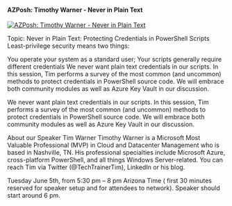 ﻿#### AZPosh: Timothy Warner - Never in Plain Text

[![AZPosh: Timothy Warner - Never in Plain Text](https://i3.ytimg.com/vi/ZTFFeuGXz6Q/hqdefault.jpg "AZPosh: Timothy Warner - Never in Plain Text")](https://www.youtube.com/watch?v=ZTFFeuGXz6Q)

Topic: Never in Plain Text: Protecting Credentials in PowerShell Scripts
Least-privilege security means two things:

You operate your system as a standard user;
Your scripts generally require different credentials
We never want plain text credentials in our scripts. In this session, Tim performs a survey of the most common (and uncommon) methods to protect credentials in PowerShell source code. We will embrace both community modules as well as Azure Key Vault in our discussion.

We never want plain text credentials in our scripts. In this session, Tim performs a survey of the most common (and uncommon) methods to protect credentials in PowerShell source code. We will embrace both community modules as well as Azure Key Vault in our discussion.

About our Speaker Tim Warner
Timothy Warner is a Microsoft Most Valuable Professional (MVP) in Cloud and Datacenter Management who is based in Nashville, TN. His professional specialties include Microsoft Azure, cross-platform PowerShell, and all things Windows Server-related. You can reach Tim via Twitter (@TechTrainerTim), LinkedIn or his blog.


Tuesday June 5th, from 5:30 pm – 8 pm Arizona Time ( first 30 minutes reserved for speaker setup and for attendees to  network).  Speaker should start around 6 pm.


